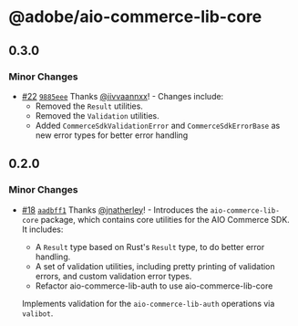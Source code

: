 # @adobe/aio-commerce-lib-core

## 0.3.0

### Minor Changes

- [#22](https://github.com/adobe/aio-commerce-sdk/pull/22) [`9885eee`](https://github.com/adobe/aio-commerce-sdk/commit/9885eee5849ba7939b2067d3357e677beced3774) Thanks [@iivvaannxx](https://github.com/iivvaannxx)! - Changes include:
  - Removed the `Result` utilities.
  - Removed the `Validation` utilities.
  - Added `CommerceSdkValidationError` and `CommerceSdkErrorBase` as new error types for better error handling

## 0.2.0

### Minor Changes

- [#18](https://github.com/adobe/aio-commerce-sdk/pull/18) [`aadbff1`](https://github.com/adobe/aio-commerce-sdk/commit/aadbff1acd08120f9d5cb8db4e3c849f552d8c79) Thanks [@jnatherley](https://github.com/jnatherley)! - Introduces the `aio-commerce-lib-core` package, which contains core utilities for the AIO Commerce SDK. It includes:
  - A `Result` type based on Rust's `Result` type, to do better error handling.
  - A set of validation utilities, including pretty printing of validation errors, and custom validation error types.
  - Refactor aio-commerce-lib-auth to use aio-commerce-lib-core

  Implements validation for the `aio-commerce-lib-auth` operations via `valibot`.
